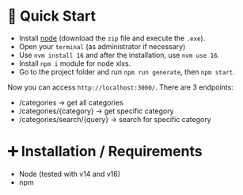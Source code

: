 # 📝 Quick Start

- Install [node](https://github.com/coreybutler/nvm-windows/releases/download) (download the `zip` file and execute the `.exe`).
- Open your `terminal` (as administrator if necessary)
- Use `nvm install 16` and after the installation, use `nvm use 16`.
- Install `npm i` module for node xlxs.
- Go to the project folder and run `npm run generate`, then `npm start`.

Now you can access `http://localhost:3000/`. There are 3 endpoints:

- /categories -> get all categories
- /categories/{category} -> get specific category
- /categories/search/{query} -> search for specific category

# ➕ Installation / Requirements

- Node (tested with v14 and v16)
- npm

